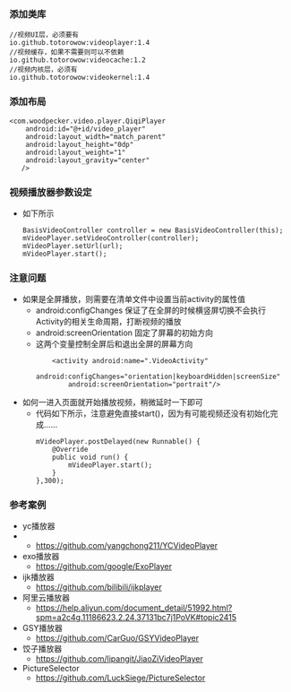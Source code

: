 
### 添加类库
    //视频UI层，必须要有
    io.github.totorowow:videoplayer:1.4
    //视频缓存，如果不需要则可以不依赖
    io.github.totorowow:videocache:1.2
    //视频内核层，必须有
    io.github.totorowow:videokernel:1.4
  
### 添加布局
    <com.woodpecker.video.player.QiqiPlayer
        android:id="@+id/video_player"
        android:layout_width="match_parent"
        android:layout_height="0dp"
        android:layout_weight="1"
        android:layout_gravity="center"
       />

### 视频播放器参数设定
- 如下所示
    ```
    BasisVideoController controller = new BasisVideoController(this);
    mVideoPlayer.setVideoController(controller);
    mVideoPlayer.setUrl(url);
    mVideoPlayer.start();
    ```
    
###  注意问题
- 如果是全屏播放，则需要在清单文件中设置当前activity的属性值
    - android:configChanges 保证了在全屏的时候横竖屏切换不会执行Activity的相关生命周期，打断视频的播放
    - android:screenOrientation 固定了屏幕的初始方向
    - 这两个变量控制全屏后和退出全屏的屏幕方向
        ```
            <activity android:name=".VideoActivity"
                android:configChanges="orientation|keyboardHidden|screenSize"
                android:screenOrientation="portrait"/>
        ```
- 如何一进入页面就开始播放视频，稍微延时一下即可
    - 代码如下所示，注意避免直接start()，因为有可能视频还没有初始化完成……
        ```
        mVideoPlayer.postDelayed(new Runnable() {
            @Override
            public void run() {
                mVideoPlayer.start();
            }
        },300);
        ```

###  参考案例
- yc播放器
-   - https://github.com/yangchong211/YCVideoPlayer
- exo播放器
    - https://github.com/google/ExoPlayer
- ijk播放器
    - https://github.com/bilibili/ijkplayer
- 阿里云播放器
    - https://help.aliyun.com/document_detail/51992.html?spm=a2c4g.11186623.2.24.37131bc7j1PoVK#topic2415
- GSY播放器
    - https://github.com/CarGuo/GSYVideoPlayer
- 饺子播放器
    - https://github.com/lipangit/JiaoZiVideoPlayer
- PictureSelector
    - https://github.com/LuckSiege/PictureSelector

